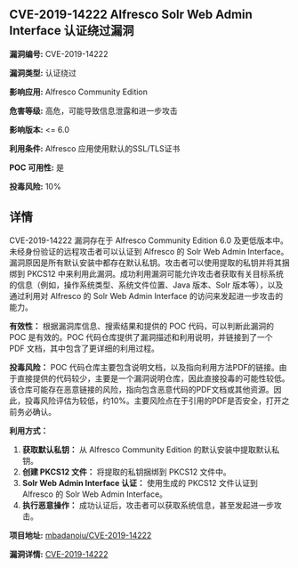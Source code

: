 ## CVE-2019-14222 Alfresco Solr Web Admin Interface 认证绕过漏洞

**漏洞编号:** CVE-2019-14222

**漏洞类型:** 认证绕过

**影响应用:** Alfresco Community Edition

**危害等级:** 高危，可能导致信息泄露和进一步攻击

**影响版本:** <= 6.0

**利用条件:** Alfresco 应用使用默认的SSL/TLS证书

**POC 可用性:** 是

**投毒风险:** 10%

## 详情

CVE-2019-14222 漏洞存在于 Alfresco Community Edition 6.0 及更低版本中。未经身份验证的远程攻击者可以认证到 Alfresco 的 Solr Web Admin Interface。漏洞原因是所有默认安装中都存在默认私钥。攻击者可以使用提取的私钥并将其捆绑到 PKCS12 中来利用此漏洞。成功利用漏洞可能允许攻击者获取有关目标系统的信息（例如，操作系统类型、系统文件位置、Java 版本、Solr 版本等），以及通过利用对 Alfresco 的 Solr Web Admin Interface 的访问来发起进一步攻击的能力。

**有效性：** 根据漏洞库信息、搜索结果和提供的 POC 代码，可以判断此漏洞的 POC 是有效的。POC 代码仓库提供了漏洞描述和利用说明，并链接到了一个 PDF 文档，其中包含了更详细的利用过程。

**投毒风险：** POC 代码仓库主要包含说明文档，以及指向利用方法PDF的链接。由于直接提供的代码较少，主要是一个漏洞说明仓库，因此直接投毒的可能性较低。该仓库可能存在恶意链接的风险，指向包含恶意代码的PDF文档或其他资源。因此，投毒风险评估为较低，约10%。主要风险点在于引用的PDF是否安全，打开之前务必确认。

**利用方式：**

1.  **获取默认私钥：** 从 Alfresco Community Edition 的默认安装中提取默认私钥。
2.  **创建 PKCS12 文件：** 将提取的私钥捆绑到 PKCS12 文件中。
3.  **Solr Web Admin Interface 认证：** 使用生成的 PKCS12 文件认证到 Alfresco 的 Solr Web Admin Interface。
4.  **执行恶意操作：** 成功认证后，攻击者可以获取系统信息，甚至发起进一步攻击。

**项目地址:** [mbadanoiu/CVE-2019-14222](https://github.com/mbadanoiu/CVE-2019-14222)

**漏洞详情:** [CVE-2019-14222](https://nvd.nist.gov/vuln/detail/CVE-2019-14222)